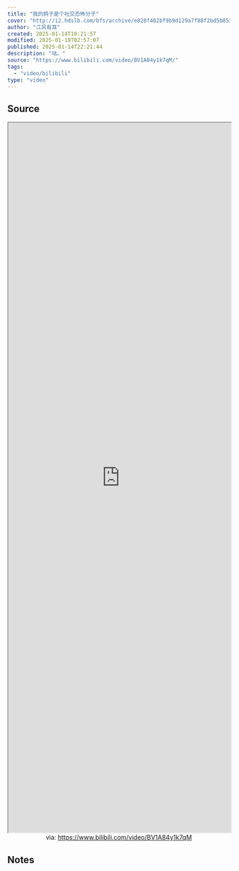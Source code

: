 ```yaml
---
title: "我的鸽子是个社交恐怖分子"
cover: "http://i2.hdslb.com/bfs/archive/e828f402bf9b9d129a7f88f2bd5b85309537b7c1.jpg@189w_107h.webp"
author: "江风有耳"
created: 2025-01-14T10:21:57
modified: 2025-01-19T02:57:07
published: 2025-01-14T22:21:44
description: "咕。"
source: "https://www.bilibili.com/video/BV1A84y1k7qM/"
tags:
  - "video/bilibili"
type: "video"
---
```


## Source

<iframe src='https://player.bilibili.com/player.html?isOutside=true&bvid=BV1A84y1k7qM&p=1&autoplay=false' style='height:40vh;width:100%' class='iframe-radius' allow='fullscreen'></iframe>
<center>via: <a href='https://www.bilibili.com/video/BV1A84y1k7qM' target='_blank' class='external-link'>https://www.bilibili.com/video/BV1A84y1k7qM</a></center>

## Notes
